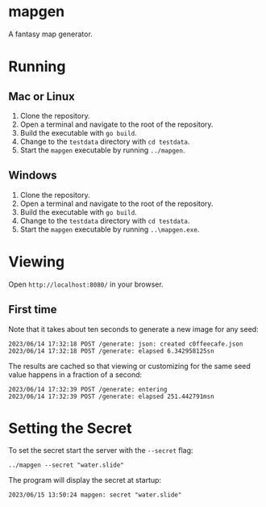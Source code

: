 # mapgen
A fantasy map generator.

# Running

## Mac or Linux
1. Clone the repository.
2. Open a terminal and navigate to the root of the repository.
3. Build the executable with `go build`.
4. Change to the `testdata` directory with `cd testdata`.
5. Start the `mapgen` executable by running `../mapgen`.

## Windows
1. Clone the repository.
2. Open a terminal and navigate to the root of the repository.
3. Build the executable with `go build`.
4. Change to the `testdata` directory with `cd testdata`.
5. Start the `mapgen` executable by running `..\mapgen.exe`.

# Viewing
Open `http://localhost:8080/` in your browser.

## First time
Note that it takes about ten seconds to generate a new image for any seed:

    2023/06/14 17:32:18 POST /generate: json: created c0ffeecafe.json
    2023/06/14 17:32:18 POST /generate: elapsed 6.342958125sn

The results are cached so that viewing or customizing for the same seed value happens in a fraction of a second:

    2023/06/14 17:32:39 POST /generate: entering
    2023/06/14 17:32:39 POST /generate: elapsed 251.442791msn

# Setting the Secret
To set the secret start the server with the `--secret` flag:

    ../mapgen --secret "water.slide"

The program will display the secret at startup:

    2023/06/15 13:50:24 mapgen: secret "water.slide"
